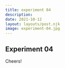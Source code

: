 ```yaml
---
title: experiment 04
description:
date: 2021-10-12
layout: layouts/post.njk
image: experiment-04.jpg
---
```


## Experiment 04

Cheers!
